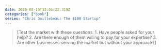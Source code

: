 ```yaml
---
date: 2025-08-16T13:06:22.319Z
categories: ["book"]
series: "Chris Guillebeau: The $100 Startup"
---
```

> [Test the market with these questions: 1. Have people asked for your help? 2. Are there enough of them willing to pay for your expertise? 3. Are other businesses serving the market but without your approach?]
